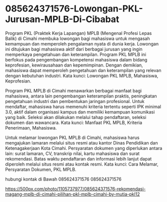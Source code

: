 # 085624371576-Lowongan-PKL-Jurusan-MPLB-Di-Cibabat
Program PKL (Praktek Kerja Lapangan) MPLB (Mengenal Profesi Lepas Balik) di Cimahi membuka lowongan bagi mahasiswa untuk mengasah kemampuan dan memperoleh pengalaman nyata di dunia kerja. Lowongan ini ditujukan bagi mahasiswa aktif dari berbagai jurusan yang ingin memperkaya pengetahuan dan keterampilan. Program PKL MPLB ini berfokus pada pengembangan kompetensi mahasiswa dalam bidang keprofesian, kewirausahaan dan kepemimpinan. Dengan demikian, mahasiswa dapat memperoleh pengetahuan dan keterampilan yang relevan dengan kebutuhan industri. Kata kunci: Lowongan PKL MPLB, Mahasiswa, Keprofesian.

Program PKL MPLB di Cimahi menawarkan berbagai manfaat bagi mahasiswa, antara lain pengembangan keterampilan praktis, peningkatan pengetahuan industri dan pembentukan jaringan profesional. Untuk mendaftar, mahasiswa harus memenuhi kriteria tertentu seperti IPK minimal 3.0, aktif dalam organisasi kampus dan memiliki kemampuan komunikasi yang baik. Seleksi akan dilakukan melalui tahap pendaftaran, seleksi dokumen dan wawancara. Kata kunci: Manfaat PKL MPLB, Kriteria Penerimaan, Mahasiswa.

Untuk melamar lowongan PKL MPLB di Cimahi, mahasiswa harus mengajukan lamaran melalui situs resmi atau kantor Dinas Pendidikan dan Ketenagakerjaan Kota Cimahi. Persyaratan dokumen yang diperlukan antara lain: surat lamaran, CV, transkrip nilai, kartu mahasiswa dan surat rekomendasi. Batas waktu pendaftaran dan informasi lebih lanjut dapat diperoleh melalui situs resmi atau kontak resmi. Kata kunci: Cara Melamar, Persyaratan Dokumen, PKL MPLB.

hubungi kontak di Bawah
085624371576
085624371576

https://500px.com/photo/1105737977/085624371576-rekomendasi-magang-mplb-di-cimahi-pilihan-pkl-mplb-cimahi-by-mutia-pkl12
